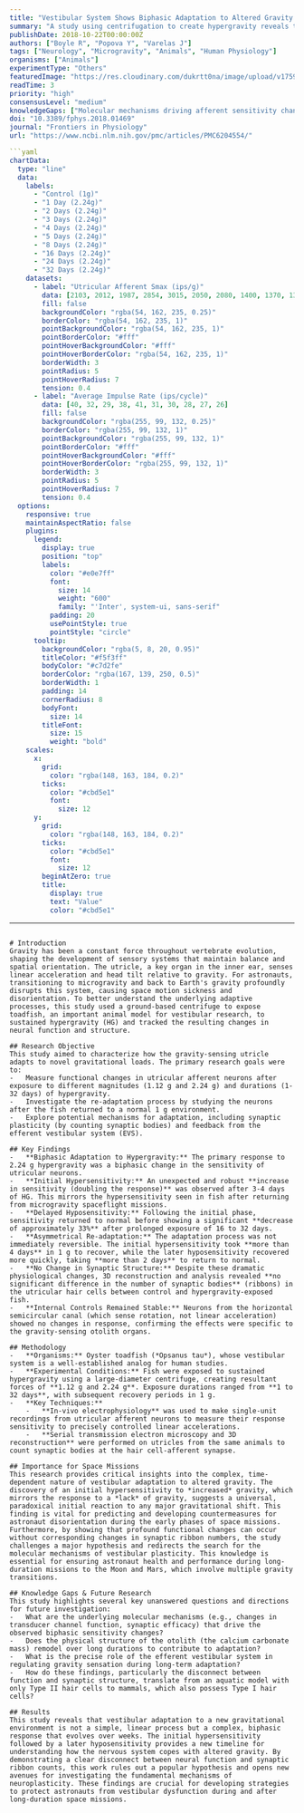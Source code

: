```yaml
---
title: "Vestibular System Shows Biphasic Adaptation to Altered Gravity in Toadfish Model"
summary: "A study using centrifugation to create hypergravity reveals that the vestibular system's gravity sensors first become hypersensitive, then hyposensitive over time. This complex, time-dependent adaptation challenges existing theories and provides a new framework for understanding astronaut disorientation."
publishDate: 2018-10-22T00:00:00Z
authors: ["Boyle R", "Popova Y", "Varelas J"]
tags: ["Neurology", "Microgravity", "Animals", "Human Physiology"]
organisms: ["Animals"]
experimentType: "Others"
featuredImage: "https://res.cloudinary.com/dukrtt0na/image/upload/v1759682394/ogfuxrntyrhcr0sgtikp.jpg"
readTime: 3
priority: "high"
consensusLevel: "medium"
knowledgeGaps: ["Molecular mechanisms driving afferent sensitivity changes", "Role of otolith mass and structural plasticity in long-term adaptation", "Complex signaling role of the efferent vestibular system in gravity adaptation", "Translation of findings from aquatic models to mammals"]
doi: "10.3389/fphys.2018.01469"
journal: "Frontiers in Physiology"
url: "https://www.ncbi.nlm.nih.gov/pmc/articles/PMC6204554/"

```yaml
chartData:
  type: "line"
  data:
    labels:
      - "Control (1g)"
      - "1 Day (2.24g)"
      - "2 Days (2.24g)"
      - "3 Days (2.24g)"
      - "4 Days (2.24g)"
      - "5 Days (2.24g)"
      - "8 Days (2.24g)"
      - "16 Days (2.24g)"
      - "24 Days (2.24g)"
      - "32 Days (2.24g)"
    datasets:
      - label: "Utricular Afferent Smax (ips/g)"
        data: [2103, 2012, 1987, 2854, 3015, 2050, 2080, 1400, 1370, 1350]
        fill: false
        backgroundColor: "rgba(54, 162, 235, 0.25)"
        borderColor: "rgba(54, 162, 235, 1)"
        pointBackgroundColor: "rgba(54, 162, 235, 1)"
        pointBorderColor: "#fff"
        pointHoverBackgroundColor: "#fff"
        pointHoverBorderColor: "rgba(54, 162, 235, 1)"
        borderWidth: 3
        pointRadius: 5
        pointHoverRadius: 7
        tension: 0.4
      - label: "Average Impulse Rate (ips/cycle)"
        data: [40, 32, 29, 38, 41, 31, 30, 28, 27, 26]
        fill: false
        backgroundColor: "rgba(255, 99, 132, 0.25)"
        borderColor: "rgba(255, 99, 132, 1)"
        pointBackgroundColor: "rgba(255, 99, 132, 1)"
        pointBorderColor: "#fff"
        pointHoverBackgroundColor: "#fff"
        pointHoverBorderColor: "rgba(255, 99, 132, 1)"
        borderWidth: 3
        pointRadius: 5
        pointHoverRadius: 7
        tension: 0.4
  options:
    responsive: true
    maintainAspectRatio: false
    plugins:
      legend:
        display: true
        position: "top"
        labels:
          color: "#e0e7ff"
          font:
            size: 14
            weight: "600"
            family: "'Inter', system-ui, sans-serif"
          padding: 20
          usePointStyle: true
          pointStyle: "circle"
      tooltip:
        backgroundColor: "rgba(5, 8, 20, 0.95)"
        titleColor: "#f5f3ff"
        bodyColor: "#c7d2fe"
        borderColor: "rgba(167, 139, 250, 0.5)"
        borderWidth: 1
        padding: 14
        cornerRadius: 8
        bodyFont:
          size: 14
        titleFont:
          size: 15
          weight: "bold"
    scales:
      x:
        grid:
          color: "rgba(148, 163, 184, 0.2)"
        ticks:
          color: "#cbd5e1"
          font:
            size: 12
      y:
        grid:
          color: "rgba(148, 163, 184, 0.2)"
        ticks:
          color: "#cbd5e1"
          font:
            size: 12
        beginAtZero: true
        title:
          display: true
          text: "Value"
          color: "#cbd5e1"
```
---
```

# Introduction
Gravity has been a constant force throughout vertebrate evolution, shaping the development of sensory systems that maintain balance and spatial orientation. The utricle, a key organ in the inner ear, senses linear acceleration and head tilt relative to gravity. For astronauts, transitioning to microgravity and back to Earth's gravity profoundly disrupts this system, causing space motion sickness and disorientation. To better understand the underlying adaptive processes, this study used a ground-based centrifuge to expose toadfish, an important animal model for vestibular research, to sustained hypergravity (HG) and tracked the resulting changes in neural function and structure.

## Research Objective
This study aimed to characterize how the gravity-sensing utricle adapts to novel gravitational loads. The primary research goals were to:
-   Measure functional changes in utricular afferent neurons after exposure to different magnitudes (1.12 g and 2.24 g) and durations (1-32 days) of hypergravity.
-   Investigate the re-adaptation process by studying the neurons after the fish returned to a normal 1 g environment.
-   Explore potential mechanisms for adaptation, including synaptic plasticity (by counting synaptic bodies) and feedback from the efferent vestibular system (EVS).

## Key Findings
-   **Biphasic Adaptation to Hypergravity:** The primary response to 2.24 g hypergravity was a biphasic change in the sensitivity of utricular neurons.
-   **Initial Hypersensitivity:** An unexpected and robust **increase in sensitivity (doubling the response)** was observed after 3-4 days of HG. This mirrors the hypersensitivity seen in fish after returning from microgravity spaceflight missions.
-   **Delayed Hyposensitivity:** Following the initial phase, sensitivity returned to normal before showing a significant **decrease of approximately 33%** after prolonged exposure of 16 to 32 days.
-   **Asymmetrical Re-adaptation:** The adaptation process was not immediately reversible. The initial hypersensitivity took **more than 4 days** in 1 g to recover, while the later hyposensitivity recovered more quickly, taking **more than 2 days** to return to normal.
-   **No Change in Synaptic Structure:** Despite these dramatic physiological changes, 3D reconstruction and analysis revealed **no significant difference in the number of synaptic bodies** (ribbons) in the utricular hair cells between control and hypergravity-exposed fish.
-   **Internal Controls Remained Stable:** Neurons from the horizontal semicircular canal (which sense rotation, not linear acceleration) showed no changes in response, confirming the effects were specific to the gravity-sensing otolith organs.

## Methodology
-   **Organisms:** Oyster toadfish (*Opsanus tau*), whose vestibular system is a well-established analog for human studies.
-   **Experimental Conditions:** Fish were exposed to sustained hypergravity using a large-diameter centrifuge, creating resultant forces of **1.12 g and 2.24 g**. Exposure durations ranged from **1 to 32 days**, with subsequent recovery periods in 1 g.
-   **Key Techniques:**
    -   **In-vivo electrophysiology** was used to make single-unit recordings from utricular afferent neurons to measure their response sensitivity to precisely controlled linear accelerations.
    -   **Serial transmission electron microscopy and 3D reconstruction** were performed on utricles from the same animals to count synaptic bodies at the hair cell-afferent synapse.

## Importance for Space Missions
This research provides critical insights into the complex, time-dependent nature of vestibular adaptation to altered gravity. The discovery of an initial hypersensitivity to *increased* gravity, which mirrors the response to a *lack* of gravity, suggests a universal, paradoxical initial reaction to any major gravitational shift. This finding is vital for predicting and developing countermeasures for astronaut disorientation during the early phases of space missions. Furthermore, by showing that profound functional changes can occur without corresponding changes in synaptic ribbon numbers, the study challenges a major hypothesis and redirects the search for the molecular mechanisms of vestibular plasticity. This knowledge is essential for ensuring astronaut health and performance during long-duration missions to the Moon and Mars, which involve multiple gravity transitions.

## Knowledge Gaps & Future Research
This study highlights several key unanswered questions and directions for future investigation:
-   What are the underlying molecular mechanisms (e.g., changes in transducer channel function, synaptic efficacy) that drive the observed biphasic sensitivity changes?
-   Does the physical structure of the otolith (the calcium carbonate mass) remodel over long durations to contribute to adaptation?
-   What is the precise role of the efferent vestibular system in regulating gravity sensation during long-term adaptation?
-   How do these findings, particularly the disconnect between function and synaptic structure, translate from an aquatic model with only Type II hair cells to mammals, which also possess Type I hair cells?

## Results
This study reveals that vestibular adaptation to a new gravitational environment is not a simple, linear process but a complex, biphasic response that evolves over weeks. The initial hypersensitivity followed by a later hyposensitivity provides a new timeline for understanding how the nervous system copes with altered gravity. By demonstrating a clear disconnect between neural function and synaptic ribbon counts, this work rules out a popular hypothesis and opens new avenues for investigating the fundamental mechanisms of neuroplasticity. These findings are crucial for developing strategies to protect astronauts from vestibular dysfunction during and after long-duration space missions.